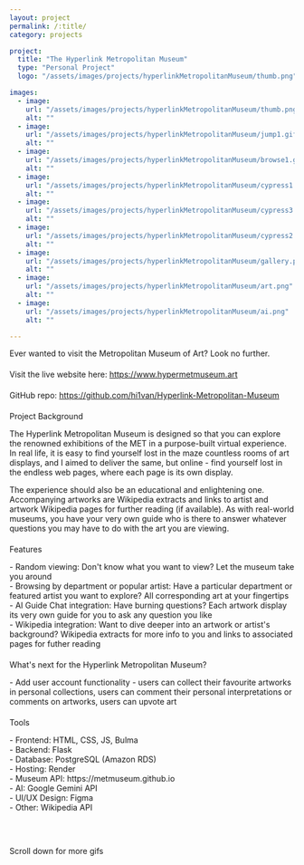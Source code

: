 ```yaml
---
layout: project
permalink: /:title/
category: projects

project:
  title: "The Hyperlink Metropolitan Museum"
  type: "Personal Project"
  logo: "/assets/images/projects/hyperlinkMetropolitanMuseum/thumb.png"

images:
  - image:
    url: "/assets/images/projects/hyperlinkMetropolitanMuseum/thumb.png"
    alt: ""
  - image:
    url: "/assets/images/projects/hyperlinkMetropolitanMuseum/jump1.gif"
    alt: ""
  - image:
    url: "/assets/images/projects/hyperlinkMetropolitanMuseum/browse1.gif"
    alt: ""
  - image:
    url: "/assets/images/projects/hyperlinkMetropolitanMuseum/cypress1.gif"
    alt: ""
  - image:
    url: "/assets/images/projects/hyperlinkMetropolitanMuseum/cypress3.gif"
    alt: ""
  - image:
    url: "/assets/images/projects/hyperlinkMetropolitanMuseum/cypress2.gif"
    alt: ""
  - image:
    url: "/assets/images/projects/hyperlinkMetropolitanMuseum/gallery.png"
    alt: ""
  - image:
    url: "/assets/images/projects/hyperlinkMetropolitanMuseum/art.png"
    alt: ""
  - image:
    url: "/assets/images/projects/hyperlinkMetropolitanMuseum/ai.png"
    alt: ""

---
```

<p style="margin-bottom: 20px;">Ever wanted to visit the Metropolitan Museum of Art? Look no further.</p>

<p style="margin-bottom: 20px;">Visit the live website here: 
  <a href="https://www.hypermetmuseum.art" target="_blank">https://www.hypermetmuseum.art</a>
</p>

<p style="margin-bottom: 20px;">GitHub repo: 
  <a href="https://github.com/hi1van/Hyperlink-Metropolitan-Museum" target="_blank">https://github.com/hi1van/Hyperlink-Metropolitan-Museum</a>
</p>

<p style="margin-bottom: 10px;">Project Background</p>

<p style="margin-bottom: 10px;">The Hyperlink Metropolitan Museum is designed so that you can explore the renowned exhibitions of the MET in a purpose-built virtual experience. In real life, it is easy to find yourself lost in the maze countless rooms of art displays, and I aimed to deliver the same, but online - find yourself lost in the endless web pages, where each page is its own display.</p>

<p style="margin-bottom: 20px;">The experience should also be an educational and enlightening one. Accompanying artworks are Wikipedia extracts and links to artist and artwork Wikipedia pages for further reading (if available). As with real-world museums, you have your very own guide who is there to answer whatever questions you may have to do with the art you are viewing.</p>

<p style="margin-bottom: 10px;">Features</p>

<p style="margin-bottom: 20px;">
- Random viewing: Don't know what you want to view? Let the museum take you around<br>
- Browsing by department or popular artist: Have a particular department or featured artist you want to explore? All corresponding art at your fingertips<br>
- AI Guide Chat integration: Have burning questions? Each artwork display its very own guide for you to ask any question you like<br>
- Wikipedia integration: Want to dive deeper into an artwork or artist's background? Wikipedia extracts for more info to you and links to associated pages for futher reading<br>
</p>

<p style="margin-bottom: 10px;">
What's next for the Hyperlink Metropolitan Museum?
</p>

<p style="margin-bottom: 20px;">
- Add user account functionality - users can collect their favourite artworks in personal collections, users can comment their personal interpretations or comments on artworks, users can upvote art<br>
</p>

<p style="margin-bottom: 10px;">Tools</p>

<p style="margin-bottom: 60px;">
- Frontend: HTML, CSS, JS, Bulma<br>
- Backend: Flask<br>
- Database: PostgreSQL (Amazon RDS)<br>
- Hosting: Render<br>
- Museum API: https://metmuseum.github.io<br>
- AI: Google Gemini API<br>
- UI/UX Design: Figma<br>
- Other: Wikipedia API<br>
</p>

<p>Scroll down for more gifs</p>
